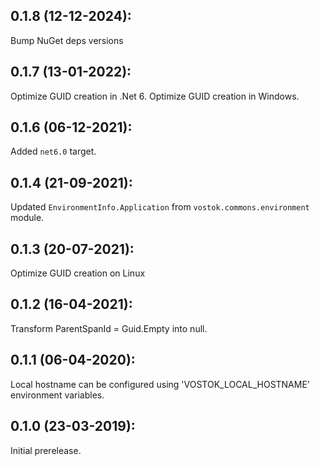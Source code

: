 ## 0.1.8 (12-12-2024): 

Bump NuGet deps versions

## 0.1.7 (13-01-2022):

Optimize GUID creation in .Net 6. Optimize GUID creation in Windows.

## 0.1.6 (06-12-2021):

Added `net6.0` target.

## 0.1.4 (21-09-2021):

Updated `EnvironmentInfo.Application` from `vostok.commons.environment` module.

## 0.1.3 (20-07-2021):

Optimize GUID creation on Linux

## 0.1.2 (16-04-2021):

Transform ParentSpanId = Guid.Empty into null. 

## 0.1.1 (06-04-2020):

Local hostname can be configured using 'VOSTOK_LOCAL_HOSTNAME' environment variables.

## 0.1.0 (23-03-2019): 

Initial prerelease.
